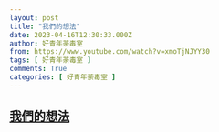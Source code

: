 ```yaml
---
layout: post
title: "我們的想法"
date: 2023-04-16T12:30:33.000Z
author: 好青年荼毒室
from: https://www.youtube.com/watch?v=xmoTjNJYY30
tags: [ 好青年荼毒室 ]
comments: True
categories: [ 好青年荼毒室 ]
---
```

<!--1681648233000-->
[我們的想法](https://www.youtube.com/watch?v=xmoTjNJYY30)
------

<div>

</div>
